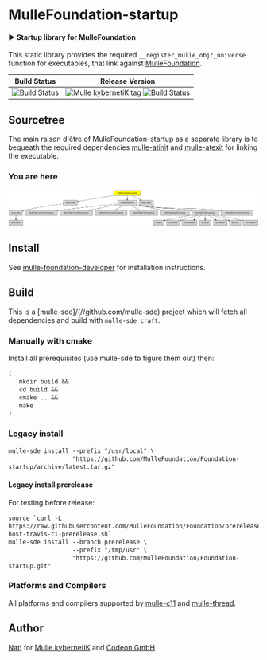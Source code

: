 # MulleFoundation-startup

#### ▶️ Startup library for MulleFoundation

This static library provides the required `__register_mulle_objc_universe`
function for executables, that link against
[MulleFoundation](https://github.com/mulle-objc/MulleFoundation).


Build Status | Release Version
-------------|-----------------------------------
[![Build Status](https://github.com/MulleFoundation/MulleFoundation-startup.svg)](https://github.com/MulleFoundation/MulleFoundation/actions-startup) | ![Mulle kybernetiK tag](https://img.shields.io/github/tag/MulleFoundation/MulleFoundation-startup.svg) [![Build Status](https://travis-ci.org/mulle-objc/MulleFoundation-startup/workflows/CI/badge.svg?branch=release)](https://github.com/MulleFoundation/MulleFoundation/actions-startup)


## Sourcetree

The main raison d'être of MulleFoundation-startup as a
separate library is to bequeath the required dependencies
[mulle-atinit](//github.com/mulle-core/mulle-atinit) and
[mulle-atexit](//github.com/mulle-core/mulle-atexit) for linking the
executable.


### You are here

![Overview](overview.dot.svg)


## Install

See [mulle-foundation-developer](//github.com/MulleFoundation/mulle-foundation-developer) for
installation instructions.


## Build

This is a [mulle-sde]/(//github.com/mulle-sde) project which will
fetch all dependencies and build with `mulle-sde craft`.

### Manually with cmake

Install all prerequisites (use mulle-sde to figure them out) then:

```
(
   mkdir build &&
   cd build &&
   cmake .. &&
   make
)
```


### Legacy install

```
mulle-sde install --prefix "/usr/local" \
                  "https://github.com/MulleFoundation/Foundation-startup/archive/latest.tar.gz"
```

#### Legacy install prerelease

For testing before release:

```
source `curl -L https://raw.githubusercontent.com/MulleFoundation/Foundation/prerelease/.mulle/etc/env/environment-host-travis-ci-prerelease.sh`
mulle-sde install --branch prerelease \
                  --prefix "/tmp/usr" \
                  "https://github.com/MulleFoundation/Foundation-startup.git"
```


### Platforms and Compilers

All platforms and compilers supported by
[mulle-c11](//github.com/mulle-c/mulle-c11/) and
[mulle-thread](//github.com/mulle-concurrent/mulle-thread/).


## Author

[Nat!](//www.mulle-kybernetik.com/weblog) for
[Mulle kybernetiK](//www.mulle-kybernetik.com) and
[Codeon GmbH](//www.codeon.de)
